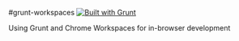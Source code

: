 #grunt-workspaces [![Built with Grunt](https://cdn.gruntjs.com/builtwith.png)](http://gruntjs.com/)


Using Grunt and Chrome Workspaces for in-browser development
